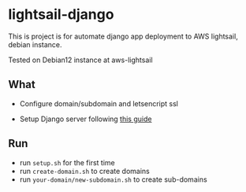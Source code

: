 # lightsail-django

This is project is for automate django app deployment to AWS lightsail, debian instance.

Tested on Debian12 instance at aws-lightsail

## What

* Configure domain/subdomain and letsencript ssl

* Setup Django server following [this guide](https://michal.karzynski.pl/blog/2013/10/29/serving-multiple-django-applications-with-nginx-gunicorn-supervisor/)

## Run

* run `setup.sh` for the first time
* run `create-domain.sh` to create domains
* run `your-domain/new-subdomain.sh` to create sub-domains

